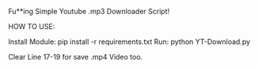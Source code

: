 Fu**ing Simple Youtube .mp3 Downloader Script!

HOW TO USE:

Install Module: pip install -r requirements.txt
Run: python YT-Download.py

Clear Line 17-19 for save .mp4 Video too.


